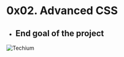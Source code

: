 # 0x02. Advanced CSS

- ## End goal of the project
![Techium](\\wsl$\Ubuntu-20.04\home\luciana\holbertonschool-web_front_end\0x02-CSS_advanced/images/css.png)
